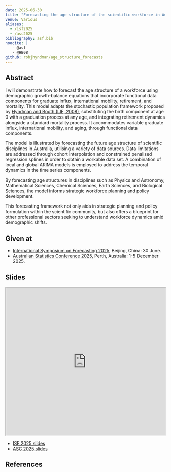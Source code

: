 ```yaml
---
date: 2025-06-30
title: "Forecasting the age structure of the scientific workforce in Australia"
venue: Various
aliases:
  - /isf2025
  - /asc2025
bibliography: asf.bib
noocite: |
   - @asf
   - @HB08
github: robjhyndman/age_structure_forecasts
---
```


## Abstract

I will demonstrate how to forecast the age structure of a workforce using demographic growth-balance equations that incorporate functional data components for graduate influx, international mobility, retirement, and mortality. This model adapts the stochastic population framework proposed by [Hyndman and Booth (IJF, 2008)](https://robjhyndman.com/publications/stochastic-population-forecasts/), substituting the birth component at age 0 with a graduation process at any age, and integrating retirement dynamics alongside a standard mortality process. It accommodates variable graduate influx, international mobility, and aging, through functional data components.

The model is illustrated by forecasting the future age structure of scientific disciplines in Australia, utilising a variety of data sources. Data limitations are addressed through cohort interpolation and constrained penalised regression splines in order to obtain a workable data set. A combination of local and global ARIMA models is employed to address the temporal dynamics in the time series components.

By forecasting age structures in disciplines such as Physics and Astronomy, Mathematical Sciences, Chemical Sciences, Earth Sciences, and Biological Sciences, the model informs strategic workforce planning and policy development.

This forecasting framework not only aids in strategic planning and policy formulation within the scientific community, but also offers a blueprint for other professional sectors seeking to understand workforce dynamics amid demographic shifts.

## Given at

* [International Symposium on Forecasting 2025](https://isf.forecasters.org/), Beijing, China: 30 June.
* [Australian Statistics Conference 2025](https://www.asc2025.net/), Perth, Australia: 1-5 December 2025.

## Slides

<iframe src="https://docs.google.com/gview?url=https://github.com/robjhyndman/age_structure_forecasts/raw/main/age_structure_talk.pdf&embedded=true"  width="100%" height=465></iframe>

* [ISF 2025 slides](https://github.com/robjhyndman/age_structure_forecasts/raw/63898251377b53a39186e6058b7aebc7a97653db/age_structure_talk.pdf)
* [ASC 2025 slides](https://github.com/robjhyndman/age_structure_forecasts/raw/main/age_structure_talk.pdf)

## References
